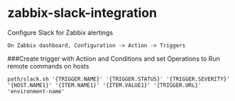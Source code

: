 # zabbix-slack-integration
Configure Slack for Zabbix alertings

`````
On Zabbix dashboard, Configuration -> Action -> Triggers
```````
###Create trigger with Actiion and Conditions and set Operations to  Run remote commands on hosts
`````````
path/slack.sh '{TRIGGER.NAME}' '{TRIGGER.STATUS}' '{TRIGGER.SEVERITY}' '{HOST.NAME1}' '{ITEM.NAME1}' '{ITEM.VALUE1}' '{TRIGGER.URL}'  'environment-name'
`````````````

